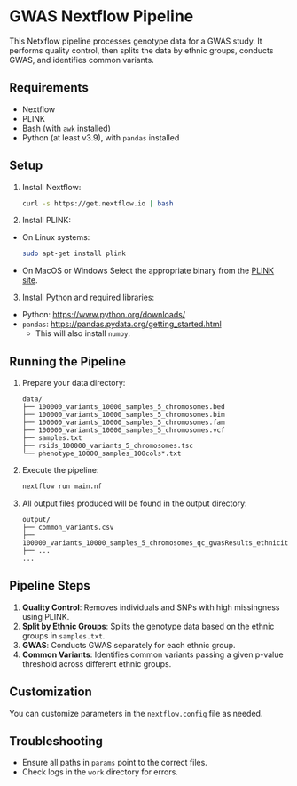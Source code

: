 # GWAS Nextflow Pipeline

This Netxflow pipeline processes genotype data for a GWAS study. It performs quality control, then splits the data by ethnic groups, conducts GWAS, and identifies common variants.

## Requirements

- Nextflow
- PLINK
- Bash (with `awk` installed)
- Python (at least v3.9), with `pandas` installed

## Setup

1. Install Nextflow:
    ```bash
    curl -s https://get.nextflow.io | bash
    ```
2. Install PLINK:
  - On Linux systems:
      ```bash
      sudo apt-get install plink
      ```
  - On MacOS or Windows
    Select the appropriate binary from the [PLINK site](https://www.cog-genomics.org/plink/).

3. Install Python and required libraries:
  - Python: https://www.python.org/downloads/
  - `pandas`: https://pandas.pydata.org/getting_started.html
    * This will also install `numpy`.

## Running the Pipeline

1. Prepare your data directory:
    ```
    data/
    ├── 100000_variants_10000_samples_5_chromosomes.bed
    ├── 100000_variants_10000_samples_5_chromosomes.bim
    ├── 100000_variants_10000_samples_5_chromosomes.fam
    ├── 100000_variants_10000_samples_5_chromosomes.vcf
    ├── samples.txt
    ├── rsids_100000_variants_5_chromosomes.tsc
    └── phenotype_10000_samples_100cols*.txt
    ```

2. Execute the pipeline:
    ```bash
    nextflow run main.nf
    ```

3. All output files produced will be found in the output directory:
    ```
    output/
    ├── common_variants.csv
    ├── 100000_variants_10000_samples_5_chromosomes_qc_gwasResults_ethnicity0.Y1.assoc
    ├── ...
    ...
    ```

## Pipeline Steps

1. **Quality Control**: Removes individuals and SNPs with high missingness using PLINK.
2. **Split by Ethnic Groups**: Splits the genotype data based on the ethnic groups in `samples.txt`.
3. **GWAS**: Conducts GWAS separately for each ethnic group.
4. **Common Variants**: Identifies common variants passing a given p-value threshold across different ethnic groups.

## Customization

You can customize parameters in the `nextflow.config` file as needed.

## Troubleshooting

- Ensure all paths in `params` point to the correct files.
- Check logs in the `work` directory for errors.
